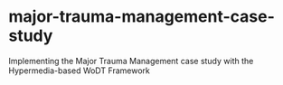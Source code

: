 # major-trauma-management-case-study
Implementing the Major Trauma Management case study with the Hypermedia-based WoDT Framework
